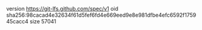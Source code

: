 version https://git-lfs.github.com/spec/v1
oid sha256:98cacad4e32634f61d5fef6fd4e669eed9e8e981dfbe4efc6592f175945cacc4
size 57041
